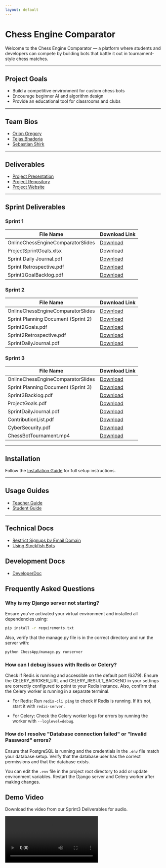 ```yaml
---
layout: default
---
```


# Chess Engine Comparator

Welcome to the Chess Engine Comparator — a platform where students and developers can compete by building bots that battle it out in tournament-style chess matches.

---

## Project Goals

- Build a competitive environment for custom chess bots
- Encourage beginner AI and algorithm design
- Provide an educational tool for classrooms and clubs

---

## Team Bios

- [Orion Gregory](./bios.md)
- [Tejas Bhadoria](./tejas.md)
- [Sebastian Shirk](./sebastian.md)

---

## Deliverables

- [Project Presentation](./initialPresentation.pptx)
- [Project Repository](https://github.com/OrionGregory/ChessEngineComparator)
- [Project Website](https://oriongregory.github.io/ChessEngineComparator/)

---

## Sprint Deliverables

### Sprint 1

| File Name                             | Download Link                                                                |
|--------------------------------------|-------------------------------------------------------------------------------|
| OnlineChessEngineComparatorSlides    | [Download](Sprint1Dev/Online%20Chess%20Engine%20Comparator%20(1).pptx)        |
| ProjectSprintGoals.xlsx              | [Download](Sprint1Dev/ProjectSprintGoals%20(1)%20(1).xlsx)                    |
| Sprint Daily Journal.pdf             | [Download](Sprint1Dev/Sprint%20Daily%20Journal%20(1).pdf)                     |
| Sprint Retrospective.pdf             | [Download](Sprint1Dev/Sprint%20Retrospective%20(1).pdf)                       |
| Sprint1GoalBacklog.pdf               | [Download](Sprint1Dev/Sprint1GoalBacklog%20(1).docx%20(1).pdf)                |

### Sprint 2

| File Name                            | Download Link                                                                |
|-------------------------------------|-------------------------------------------------------------------------------|
| OnlineChessEngineComparatorSlides   | [Download](Sprint2Dev/OnlineChessEngineComparator(Sprint2).pdf)               |
| Sprint Planning Document (Sprint 2) | [Download](Sprint2Dev/SprintPlanningDocument(Sprint2).pdf)                    |
| Sprint2Goals.pdf                    | [Download](Sprint2Dev/Sprint2Goals.pdf)                                       |
| Sprint2Retrospective.pdf            | [Download](Sprint2Dev/Sprint2Retrospective.pdf)                               |
| SprintDailyJournal.pdf              | [Download](Sprint2Dev/SprintDailyJournal.pdf)                                 |

### Sprint 3

| File Name                            | Download Link                                                                |
|-------------------------------------|-------------------------------------------------------------------------------|
| OnlineChessEngineComparatorSlides   | [Download](Sprint3Dev/OnlineChessEngineComparator(Sprint3).pdf)               |
| Sprint Planning Document (Sprint 3) | [Download](Sprint3Dev/SprintPlanningDocument(Sprint3).pdf)                    |
| Sprint3Backlog.pdf                  | [Download](Sprint3Dev/Sprint3Backlog.pdf)                                     |
| ProjectGoals.pdf                    | [Download](Sprint3Dev/ProjectGoals.pdf)                                       |
| SprintDailyJournal.pdf              | [Download](Sprint3Dev/SprintDailyJournal.pdf)                                 |
| ContributionList.pdf                | [Download](Sprint3Dev/ContributionList.pdf)                                   |
| CyberSecurity.pdf                   | [Download](Sprint3Dev/CyberSecurity.pdf)                                      |
| ChessBotTournament.mp4              | [Download](Sprint3Dev/ChessBotTournament.mp4)                                 |

---

## Installation

Follow the [Installation Guide](./installation.md) for full setup instructions.

---

## Usage Guides

- [Teacher Guide](./docs/TeacherUsage.md)
- [Student Guide](./docs/StudentsUsage.md)

---

## Technical Docs

- [Restrict Signups by Email Domain](./docs/EmailDomainEnforcement.md)
- [Using Stockfish Bots](./docs/EvilFish(StockfishBots).md)

## Development Docs

- [DeveloperDoc](./docs/DevDocs.md)

## Frequently Asked Questions

### Why is my Django server not starting?
Ensure you’ve activated your virtual environment and installed all dependencies using:
```bash
pip install -r requirements.txt
```
Also, verify that the manage.py file is in the correct directory and run the server with:
```bash
python ChessApp/manage.py runserver
```

### How can I debug issues with Redis or Celery?
Check if Redis is running and accessible on the default port (6379). Ensure the CELERY_BROKER_URL and CELERY_RESULT_BACKEND in your settings are correctly configured to point to your Redis instance. Also, confirm that the Celery worker is running in a separate terminal.

- For Redis: Run `redis-cli ping` to check if Redis is running. If it’s not, start it with `redis-server.`

- For Celery: Check the Celery worker logs for errors by running the worker with `--loglevel=debug`.

### How do I resolve "Database connection failed" or "Invalid Password" errors?
Ensure that PostgreSQL is running and the credentials in the `.env` file match your database setup. Verify that the database user has the correct permissions and that the database exists.

You can edit the `.env` file in the project root directory to add or update environment variables. Restart the Django server and Celery worker after making changes.

## Demo Video
Download the video from our Sprint3 Deliverables for audio.  

<video controls src="Sprint3Dev/ChessBotTournament.mp4" title="Demo"></video>